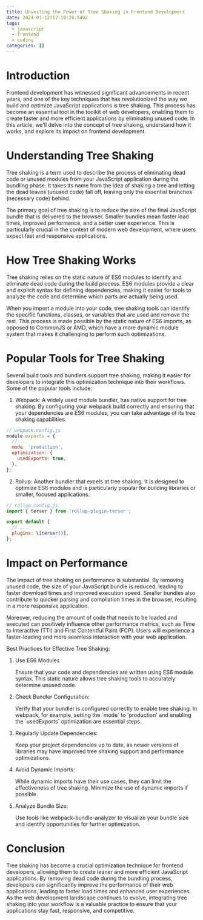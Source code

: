 ```yaml
---
title: Unveiling the Power of Tree Shaking in Frontend Development
date: 2024-01-12T12:10:28.549Z
tags:
  - javascript
  - frontend
  - coding
categories: []
---
```

# Introduction

Frontend development has witnessed significant advancements in recent years, and one of the key techniques that has revolutionized the way we build and optimize JavaScript applications is tree shaking. This process has become an essential tool in the toolkit of web developers, enabling them to create faster and more efficient applications by eliminating unused code. In this article, we'll delve into the concept of tree shaking, understand how it works, and explore its impact on frontend development.

# Understanding Tree Shaking

Tree shaking is a term used to describe the process of eliminating dead code or unused modules from your JavaScript application during the bundling phase. It takes its name from the idea of shaking a tree and letting the dead leaves (unused code) fall off, leaving only the essential branches (necessary code) behind.

The primary goal of tree shaking is to reduce the size of the final JavaScript bundle that is delivered to the browser. Smaller bundles mean faster load times, improved performance, and a better user experience. This is particularly crucial in the context of modern web development, where users expect fast and responsive applications.

# How Tree Shaking Works

Tree shaking relies on the static nature of ES6 modules to identify and eliminate dead code during the build process. ES6 modules provide a clear and explicit syntax for defining dependencies, making it easier for tools to analyze the code and determine which parts are actually being used.

When you import a module into your code, tree shaking tools can identify the specific functions, classes, or variables that are used and remove the rest. This process is made possible by the static nature of ES6 imports, as opposed to CommonJS or AMD, which have a more dynamic module system that makes it challenging to perform such optimizations.

# Popular Tools for Tree Shaking

Several build tools and bundlers support tree shaking, making it easier for developers to integrate this optimization technique into their workflows. Some of the popular tools include:

1. Webpack: A widely used module bundler, has native support for tree shaking. By configuring your webpack build correctly and ensuring that your dependencies are ES6 modules, you can take advantage of its tree shaking capabilities.

```javascript
// webpack.config.js
module.exports = {
  // ...
  mode: 'production',
  optimization: {
    usedExports: true,
  },
};
```

2. Rollup: Another bundler that excels at tree shaking. It is designed to optimize ES6 modules and is particularly popular for building libraries or smaller, focused applications.

```javascript
// rollup.config.js
import { terser } from 'rollup-plugin-terser';

export default {
  // ...
  plugins: \[terser()],
};
```
# Impact on Performance

The impact of tree shaking on performance is substantial. By removing unused code, the size of your JavaScript bundle is reduced, leading to faster download times and improved execution speed. Smaller bundles also contribute to quicker parsing and compilation times in the browser, resulting in a more responsive application.

Moreover, reducing the amount of code that needs to be loaded and executed can positively influence other performance metrics, such as Time to Interactive (TTI) and First Contentful Paint (FCP). Users will experience a faster-loading and more seamless interaction with your web application.

Best Practices for Effective Tree Shaking:

1. Use ES6 Modules

   Ensure that your code and dependencies are written using ES6 module syntax. This static nature allows tree shaking tools to accurately determine unused code.

2. Check Bundler Configuration:

   Verify that your bundler is configured correctly to enable tree shaking. In webpack, for example, setting the \`mode\` to 'production' and enabling the \`usedExports\` optimization are essential steps.

3. Regularly Update Dependencies:

   Keep your project dependencies up to date, as newer versions of libraries may have improved tree shaking support and performance optimizations.

4. Avoid Dynamic Imports:

   While dynamic imports have their use cases, they can limit the effectiveness of tree shaking. Minimize the use of dynamic imports if possible.

5. Analyze Bundle Size:

   Use tools like webpack-bundle-analyzer to visualize your bundle size and identify opportunities for further optimization.

# Conclusion

Tree shaking has become a crucial optimization technique for frontend developers, allowing them to create leaner and more efficient JavaScript applications. By removing dead code during the bundling process, developers can significantly improve the performance of their web applications, leading to faster load times and enhanced user experiences. As the web development landscape continues to evolve, integrating tree shaking into your workflow is a valuable practice to ensure that your applications stay fast, responsive, and competitive.
